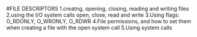 #FILE DESCRIPTORS
1.creatng, opening, closing, reading and writing files
2.using the I/O system calls open, close, read and write
3.Using flags: O_RDONLY, O_WRONLY, O_RDWR
4.File permissions, and how to set them when creating a file with the open system call
5.Using system calls
